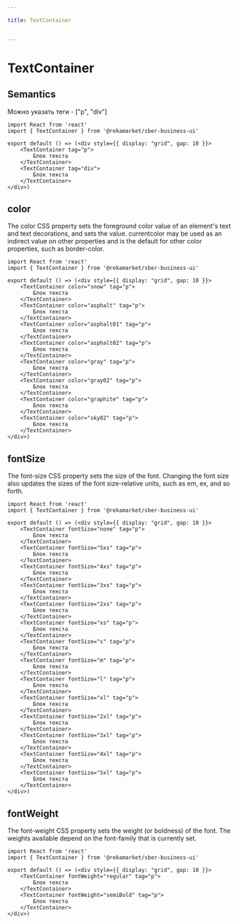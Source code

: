 ```yaml
---

title: TextContainer


---
```


# TextContainer

## Semantics
Можно указать теги - ["p", "div"]

```tsx
import React from 'react'
import { TextContainer } from '@rekamarket/sber-business-ui'

export default () => (<div style={{ display: "grid", gap: 10 }}>
	<TextContainer tag="p">
		Блок текста
	</TextContainer>
	<TextContainer tag="div">
		Блок текста
	</TextContainer>
</div>)
```

## color
The color CSS property sets the foreground color value of an element's text and text decorations, and sets the <currentcolor> value. currentcolor may be used as an indirect value on other properties and is the default for other color properties, such as border-color.

```tsx
import React from 'react'
import { TextContainer } from '@rekamarket/sber-business-ui'

export default () => (<div style={{ display: "grid", gap: 10 }}>
	<TextContainer color="snow" tag="p">
		Блок текста
	</TextContainer>
	<TextContainer color="asphalt" tag="p">
		Блок текста
	</TextContainer>
	<TextContainer color="asphalt01" tag="p">
		Блок текста
	</TextContainer>
	<TextContainer color="asphalt02" tag="p">
		Блок текста
	</TextContainer>
	<TextContainer color="gray" tag="p">
		Блок текста
	</TextContainer>
	<TextContainer color="gray02" tag="p">
		Блок текста
	</TextContainer>
	<TextContainer color="graphite" tag="p">
		Блок текста
	</TextContainer>
	<TextContainer color="sky02" tag="p">
		Блок текста
	</TextContainer>
</div>)
```

## fontSize
The font-size CSS property sets the size of the font. Changing the font size also updates the sizes of the font size-relative <length> units, such as em, ex, and so forth.

```tsx
import React from 'react'
import { TextContainer } from '@rekamarket/sber-business-ui'

export default () => (<div style={{ display: "grid", gap: 10 }}>
	<TextContainer fontSize="none" tag="p">
		Блок текста
	</TextContainer>
	<TextContainer fontSize="5xs" tag="p">
		Блок текста
	</TextContainer>
	<TextContainer fontSize="4xs" tag="p">
		Блок текста
	</TextContainer>
	<TextContainer fontSize="3xs" tag="p">
		Блок текста
	</TextContainer>
	<TextContainer fontSize="2xs" tag="p">
		Блок текста
	</TextContainer>
	<TextContainer fontSize="xs" tag="p">
		Блок текста
	</TextContainer>
	<TextContainer fontSize="s" tag="p">
		Блок текста
	</TextContainer>
	<TextContainer fontSize="m" tag="p">
		Блок текста
	</TextContainer>
	<TextContainer fontSize="l" tag="p">
		Блок текста
	</TextContainer>
	<TextContainer fontSize="xl" tag="p">
		Блок текста
	</TextContainer>
	<TextContainer fontSize="2xl" tag="p">
		Блок текста
	</TextContainer>
	<TextContainer fontSize="3xl" tag="p">
		Блок текста
	</TextContainer>
	<TextContainer fontSize="4xl" tag="p">
		Блок текста
	</TextContainer>
	<TextContainer fontSize="5xl" tag="p">
		Блок текста
	</TextContainer>
</div>)
```

## fontWeight
The font-weight CSS property sets the weight (or boldness) of the font. The weights available depend on the font-family that is currently set.

```tsx
import React from 'react'
import { TextContainer } from '@rekamarket/sber-business-ui'

export default () => (<div style={{ display: "grid", gap: 10 }}>
	<TextContainer fontWeight="regular" tag="p">
		Блок текста
	</TextContainer>
	<TextContainer fontWeight="semiBold" tag="p">
		Блок текста
	</TextContainer>
</div>)
```
